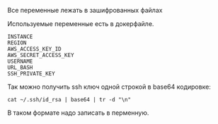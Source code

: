Все переменные лежать в зашифрованных файлах

Используемые переменные есть в докерфайле.

    INSTANCE
    REGION
    AWS_ACCESS_KEY_ID
    AWS_SECRET_ACCESS_KEY
    USERNAME
    URL_BASH
    SSH_PRIVATE_KEY

Так можно получить ssh ключ одной строкой в base64 кодировке:

    cat ~/.ssh/id_rsa | base64 | tr -d "\n"


В таком формате надо записать в перменную.
